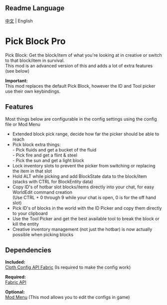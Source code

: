 ## Readme Language

[中文](./READMEzh.md) | English
# **Pick Block Pro**

Pick Block: Get the block/item of what you're looking at in creative or switch to that block/item in survival.  
This mod is an advanced version of this and adds a lot of extra features (see below)

**Important:**  
This mod replaces the default Pick Block, however the ID and Tool picker use their own keybindings.  

## **Features**
Most things below are configurable in the config settings using the config file or Mod Menu
- Extended block pick range, decide how far the picker should be able to reach
- Pick block extra things:  
      - Pick fluids and get a bucket of the fluid  
      - Pick fire and get a flint & steel  
      - Pick the sun and get a light block  
- Lock inventory slots to prevent the picker from switching or replacing the item in that slot
- Hold ALT while picking and add BlockState data to the block/item (stacks with CTRL for BlockEntity data)
- Copy ID's of hotbar slot blocks/items directly into your chat, for easy WorldEdit command creation  
(Use CTRL + 0 through 9 while your chat is open, 0 is for the off hand slot)
- Pick ID's of blocks in the world with the ID Picker and copy them directly to your clipboard
- Use the Tool Picker and get the best available tool to break the block or kill the entity
- Creative inventory management (not just the hotbar) is now actually possible when picking blocks

## **Dependencies**

**Included:**  
[Cloth Config API Fabric](https://github.com/shedaniel/cloth-config) (Is required to make the config work)
 		
**Required:**  
[Fabric API](https://github.com/FabricMC/fabric)

**Optional:**  
[Mod Menu](https://github.com/TerraformersMC/ModMenu) (This mod allows you to edit the configs in game)
